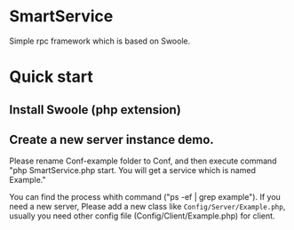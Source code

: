 # SmartService
Simple rpc framework which is based on Swoole.

# Quick start
## Install Swoole (php extension)
## Create a new server instance demo.
Please rename Conf-example folder to Conf, and then execute command "php SmartService.php start. You will get a service which is named Example."

You can find the process whith command ("ps -ef | grep example").
If you need a new server, Please add a new class like `Config/Server/Example.php`, usually you need other config file (Config/Client/Example.php) for client.
